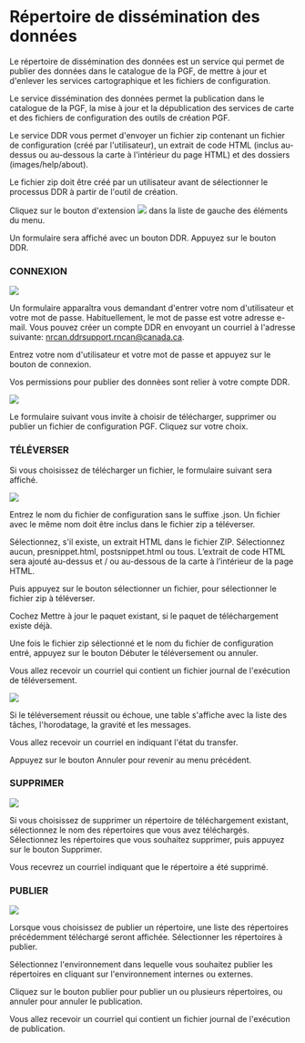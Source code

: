 # Répertoire de dissémination des données

Le répertoire de dissémination des données est un service qui permet de publier des données dans le catalogue de la PGF, de mettre à jour et d'enlever les services cartographique et les fichiers de configuration.

Le service dissémination des données permet la publication dans le catalogue de la PGF, la mise à jour et la dépublication des services de carte et des fichiers de configuration des outils de création PGF.

Le service DDR vous permet d'envoyer un fichier zip contenant un fichier de configuration (créé par l'utilisateur), un extrait de code HTML (inclus au-dessus ou au-dessous la carte à l'intérieur du page HTML) et des dossiers (images/help/about).

Le fichier zip doit être créé par un utilisateur avant de sélectionner le processus DDR à partir de l'outil de création.

Cliquez sur le bouton d'extension ![](fig11en.png) dans la liste de gauche des éléments du menu.

Un formulaire sera affiché avec un bouton DDR. Appuyez sur le bouton DDR.

### CONNEXION

![](fig1fr.png)

Un formulaire apparaîtra vous demandant d'entrer votre nom d'utilisateur et votre mot de passe. Habituellement, le mot de passe est votre adresse e-mail. Vous pouvez créer un compte DDR en envoyant un courriel à l'adresse suivante: nrcan.ddrsupport.rncan@canada.ca.

Entrez votre nom d'utilisateur et votre mot de passe et appuyez sur le bouton de connexion.

Vos permissions pour publier des donnèes sont relier à votre compte DDR.

![](fig3fr.png)

Le formulaire suivant vous invite à choisir de télécharger, supprimer ou publier un fichier de configuration PGF. Cliquez sur votre choix.

### TÉLÉVERSER

Si vous choisissez de télécharger un fichier, le formulaire suivant sera affiché.

![](fig4fr.png)

Entrez le nom du fichier de configuration sans le suffixe .json. Un fichier avec le même nom doit être inclus dans le fichier zip a téléverser.

Sélectionnez, s'il existe, un extrait HTML dans le fichier ZIP. Sélectionnez aucun, presnippet.html, postsnippet.html ou tous. L’extrait de code HTML sera ajouté au-dessus et / ou au-dessous de la carte à l’intérieur de la page HTML.

Puis appuyez sur le bouton sélectionner un fichier, pour sélectionner le fichier zip à téléverser.

Cochez Mettre à jour le paquet existant, si le paquet de téléchargement existe déjà.

Une fois le fichier zip sélectionné et le nom du fichier de configuration entré, appuyez sur le bouton Débuter le téléversement ou annuler.

Vous allez recevoir un courriel qui contient un fichier journal de l'exécution de téléversement.

![](fig7fr.png)

Si le téléversement réussit ou échoue, une table s'affiche avec la liste des tâches, l'horodatage, la gravité et les messages.

Vous allez recevoir un courriel en indiquant l'état du transfer.

Appuyez sur le bouton Annuler pour revenir au menu précédent.

### SUPPRIMER

![](fig8fr.png)

Si vous choisissez de supprimer un répertoire de téléchargement existant, sélectionnez le nom des
répertoires que vous avez téléchargés. Sélectionnez les répertoires que vous souhaitez supprimer, puis appuyez sur le bouton Supprimer.

Vous recevrez un courriel indiquant que le répertoire a été supprimé.

### PUBLIER

![](fig10fr.png)

Lorsque vous choisissez de publier un répertoire, une liste des répertoires précédemment téléchargé seront affichée. Sélectionner les répertoires à publier.

Sélectionnez l'environnement dans lequelle vous souhaitez publier les répertoires en cliquant sur l'environnement internes ou externes.

Cliquez sur le bouton publier pour publier un ou plusieurs répertoires, ou annuler pour annuler le publication.

Vous allez recevoir un courriel qui contient un fichier journal de l'exécution de publication.

